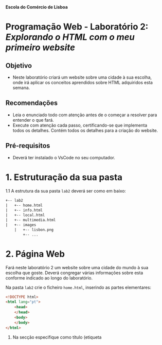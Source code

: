 **Escola do Comércio de Lisboa**
 
# Programação Web - Laboratório 2: <br>*Explorando o HTML com o meu primeiro website*

## Objetivo
* Neste laboratório criará um website sobre uma cidade à sua escolha, onde irá aplicar os conceitos aprendidos sobre HTML adquiridos esta semana.

## Recomendações
* Leia o enunciado todo com atenção antes de o começar a resolver para entender o que fará.
* Execute com atenção cada passo, certificando-se que implementa todos os detalhes. Contém todos os detalhes para a criação do website.

## Pré-requisitos
* Deverá ter instalado o VsCode no seu computador.

# 1. Estruturação da sua pasta

1.1 A estrutura da sua pasta `lab2` deverá ser como em baixo:

```
+-- lab2
|   +-- home.html
|   +-- info.html
|   +-- local.html
|   +-- multimedia.html
|   +-- images
    |   +-- lisbon.png
        +-- ...
```

# 2. Página Web 

Fará neste laboratório 2 um website sobre uma cidade do mundo à sua escolha que goste. Deverá congregar várias informações sobre esta conforme indicado ao longo do laboratório. 

Na pasta `lab2` crie o ficheiro `home.html`, inserindo as partes elementares:

```html
<!DOCTYPE html>
<html lang="pt">
    <head>
    </head>
    <body>
    </body>
</html>
```

1. Na secção <head> especifique como título (etiqueta <title>) para a barra do navegador o nome da cidade. 
2. Especifique também os seguintes metadados:
    1. codificação UTF-8. 
    2. nome do autor do site, descrição do conteudo do site, e palavras chave: 
        * `<meta name="author" content="Ana Maria">`
        * `<meta name="keywords" content="palavras chave">`
        * `<meta name="description" content="Website sobre Lisboa">`

3. Crie um icon para o seu website. Para tal:
    1. Escolha uma imagem que converterá para icon (extensão .ico) recorrendo a uma aplicação web (e.g., https://www.favicon-generator.org/). Alternativamente, pode escolher um icon aqui https://www.iconspedia.com/.
    2. Guarde o icon numa nova pasta `images`, dentro de `lab2`. Garanta que tem a extensão `.ico`
    3. Insira um link para o icon no head da seguinte forma `< link rel="shortcut icon" type="image/x-icon" href="images/favicon.ico"/>`
    4. Poderá observar que, pelo facto de o icon estar na pasta `imagens`, tem sempre que especificar no href o caminho relativo para o local onde se encontra a imagem, o nome da pasta imagens (href="images/imagem.ico”).

4. Explore o site https://www.rapidtables.com/web/color/, onde para cada cor existe uma palete de intensidades que pode escolher. Neste site, escolha uma cor clara para o fundo da sua página, e especifique-a na etiqueta `body` da seguinte forma: `<body style="background-color:plum">` 

# 3. Criação do cabeçalho

Crie agora o cabeçalho do seu website. Terá o nome da Cidade, uma imagem e o menu, ficando da seguinte forma:

![](images/lisbon.png)

Para, tal, siga os seguintes passos: 
1.	No body, insira um elemento `h1` com o nome da cidade.
2.	Na linha seguinte insira uma imagem da cidade a seu gosto. Redimensione a imagem para que tenha 300px de largura.No Paint existe uma opção resize que lhe permite escolher o número de pixels que pretende que tenha de largura. Respeite a proporção da imagem, sem a deformar! Guarde a imagem numa nova pasta `images`. Insira a imagem usando a etiqueta `img`. 
3.	Deverá inserir, depois da imagem, uma quebra de linha, `br`, pois o elemento `img` não introduz uma quebra.
4. Irá agora criar o menu. Para tal:
    1. Crie cinco etiquetas de hiperlink `a`, tendo como conteúdo o nome das páginas do seu site (Introdução, Localização, Multimédia, Informações, Home), estando os elementos separados pelo carater `|`. 
    2. Use como valor para o atributo `href` as seguintes páginas:
        1. `home.html` para Introdução 
        2. `local.html` para Localização
        3. `multimedia.html` para Multimédia
        4. `info.html` para Informações
        5. `../home.html` para Home (indice geral dos laboratórios)

# 4. Criação das páginas do website

De seguida iremos criar as páginas do seu website que estarão interligadas.
1.	Crie 4 copias do ficheiro home.html que criou. 
2.	Altere os nomes dos ficheiros para ter um de cada, com os seguintes nomes: home.html, local.html, multimedia.html, info.html (atenção que os nomes dos ficheiros HTML  deverão estar em minúsculas, sem espaços, acentos ou carateres especiais)
3.	Em cada ficheiro, no menu ponha a negrito a palavra a que corresponde a página.
4.	Abra o ficheiro home, e experimente se os hiperlinks funcionam. 
Tem agora criado o seu website! Agora irá preencher cada página com conteúdos.

# 5. Página Introdução

Na pagina `home.html` insira, no body, por debaixo do menu:
1. Um elemento `h2` com a palavra Introdução.
2. Escreva um parágrafo sobre a cidade.
3. Pequena história divertida:  
    1. Conte uma pequena história divertida apenas com emojis 😉, sobre a :cityscape: que escolheu. Explore emojis, premindo nas teclas `🙂Windows + .`, ou pesquise na Internet em [emojipedia](https://emojipedia.org/), [carateres especiais UTF-8](https://www.w3schools.com/charsets/ref_html_utf8.asp), ou [W3Schools](https://www.w3schools.com/charsets/ref_emoji.asp). 
    2. Coloque uma barra horizontal de separação `hr` 
    3. Conte a história por palavras suas, mas usando marcadores de estilo (veja slides 17 e 18 da aula) e organizacionais para formatar cada palavra diferentemente 😬!
    4. Coloque uma barra horizontal de separação `hr` 
    5. Conte a história por palavras suas sem formatação. 
4. De seguida, num novo parágrafo apresente o seu website, criando uma lista não numerada onde apresenta em poucas palavras cada uma das páginas do seu website, incluindo um link para essa página numa das palavras. Escolha um marcador de lista especial (um quadrado por exemplo).
5. Crie de seguida uma [wordcloud](https://www.wordclouds.com/) com base em palavras que associa à cidade. Adicione as palaras em "wordlist" (apague primeiro as existentes). Ponha peso 10 no nome da cidade para que esta fique com maior destaque. Pode escolher uma forma (shape), fonte (font), cores (use um fundo branco). Descarregue a imagem, e formate-a com o Paint por forma a que tenha largura de 300px como a fotografia da cidade. Isira-a por debaixo da lista.

# 6. Página Localização

Na página `local.html`:
1. Por baixo do menu, insira um elemento `h2` com a palavra Localização.
2. Insira um pequeno parágrafo que descreva a localização da ciadade (continente, país), assim como algumas informações geográficas destas.
3.	Insira por baixo um mapa do Google Maps do lugar. Para tal: 
    a. procure o lugar no website www.google.pt/maps
    b. Faça um zoom que considera apropriado
    c. clique em “partilhar” e na opção “incorporar mapa” 
    d. Selecione tamanho pequeno
    e. copie o código HTML resultante, `<iframe src=… >`
    f. insira esse código HTML na sua pagina HTML
    g. acerte a dimensão da janela.


# 5. Página Multimédia

Na página `multimedia.html` crie:
1. Um elemento `h2` com a palavra Multimédia.
2.	Um elemento `h3` intitulado Fotografias. Escolha no Google pelo menos 3 fotografias emblemáticas do lugar que escolheu.  	 	 
3. Utilize a aplicação Paint.Net para gravar duas versões das fotografias em tamanhos definidos (o comando Ctrl+R ou Ctrl+W permite abrir um interface que permite configurar o tamanho das imagens, consoante a aplicação; deverá igualmente recortar as fotografias com o comando "crop", para as proporções indicadas): 
    1. Grande, de 600x400 pixels de largura. Altere o nome, incluindo _grande no fim (e.g., lisboa_grande.jpg).
    2. Pequena, de 120x80 pixels de largura. Altere o nome, incluindo _pequena (e.g., lisboa_pequena.jpg).
    3. Guarde as 6 fotografias na pasta `imagens`. 
    4. Insira na página HTML as imagens de 100px de largura,dentro de um único parágrafo, uma ao lado da outra. Especifique o campo `alt`. Aninhe o elemento `img` dentro de um hiperlink `a`, com hiperligação para a fotografia grande correspondente e com o atributo `target="foto"`.
 ```bash
 <a href=""><img src="" alt=""></a>
 ```
    5. Crie um elemento `iframe` 800x600 com `name="foto"`, para visualizar em grande a fotografia que for clicada. Especifique na iframe,no atributo `src`, uma das imagens, para que apareça
    6. antes das fotografias, escreva um texto que apresente as fotografias em baixo.
4. Um elemento `h3` intitulado Vídeo. Pesquise no Youtube por um video sobre a cidade escolhida e insira-o na sua página recorrendo à opção "partilhar" e escolhendo "embeded".
5.	Um elemento `h3` intitulado Poema. Escolha um poema que de alguma forma associa ao lugar escolhido. Escreva, usando tamanhos diferentes, o título numa linha, o nome do poeta na seguinte, seguindo-se o poema, em itálico. Todo o texto deverá estar centrado. 
6. Defina identificadores `id` em cada título `h3`. Por baixo do elemento `h3` Multimédia, coloque hiperlinks "âncora" para cada uma das secções desta página (fotografias, video, poema). 


# 6. Página Informações

Na página `info.html`:
1.	Um elemento `h3` com a palavra Informações.
2.	Crie esta página com dados à sua escolha sobre a cidade escolhida. Uma sugestão é ir à wikipedia e extrair alguns dados sobre a mesma.
3. (Opcional)
3.1 Se quiser, pode também criar uma tabela com dados à sua escolha sobre a cidade escolhida. Como podemos verificar na tabela em baixo. (por exemplo demografia, geografia, história, etc). Exemplo de tabela:

![](images/table-info.png)

# 7. Exemplo de código da página principal (home.html)

Code:

![](images/codeExample.png)

Visualização desse mesmo code no Chrome:

![](images/imageCode1.PNG)
![](images/imageCode.png)
 
 # Fim
 
Esperamos que tenha gostado de aplicar os conhecimentos de HTML fazendo este website sobre uma cidade à sua escolha &#127760;!
